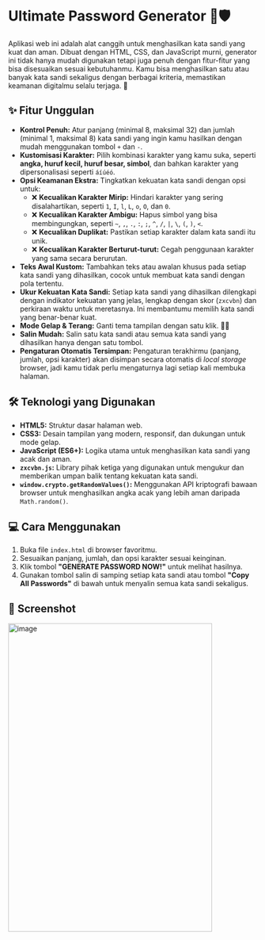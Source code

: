 # Ultimate Password Generator 🔐🛡️

Aplikasi web ini adalah alat canggih untuk menghasilkan kata sandi yang kuat dan aman. Dibuat dengan HTML, CSS, dan JavaScript murni, generator ini tidak hanya mudah digunakan tetapi juga penuh dengan fitur-fitur yang bisa disesuaikan sesuai kebutuhanmu. Kamu bisa menghasilkan satu atau banyak kata sandi sekaligus dengan berbagai kriteria, memastikan keamanan digitalmu selalu terjaga. 🚀

## ✨ Fitur Unggulan

-   **Kontrol Penuh:** Atur panjang (minimal 8, maksimal 32) dan jumlah (minimal 1, maksimal 8) kata sandi yang ingin kamu hasilkan dengan mudah menggunakan tombol `+` dan `-`.
-   **Kustomisasi Karakter:** Pilih kombinasi karakter yang kamu suka, seperti **angka, huruf kecil, huruf besar, simbol**, dan bahkan karakter yang dipersonalisasi seperti `áíúéó`.
-   **Opsi Keamanan Ekstra:** Tingkatkan kekuatan kata sandi dengan opsi untuk:
    -   ❌ **Kecualikan Karakter Mirip:** Hindari karakter yang sering disalahartikan, seperti `1`, `I`, `l`, `L`, `o`, `O`, dan `0`.
    -   ❌ **Kecualikan Karakter Ambigu:** Hapus simbol yang bisa membingungkan, seperti `~`, `,`, `.`, `:`, `;`, `^`, `/`, `|`, `\`, `(`, `)`, `<`.
    -   ❌ **Kecualikan Duplikat:** Pastikan setiap karakter dalam kata sandi itu unik.
    -   ❌ **Kecualikan Karakter Berturut-turut:** Cegah penggunaan karakter yang sama secara berurutan.
-   **Teks Awal Kustom:** Tambahkan teks atau awalan khusus pada setiap kata sandi yang dihasilkan, cocok untuk membuat kata sandi dengan pola tertentu.
-   **Ukur Kekuatan Kata Sandi:** Setiap kata sandi yang dihasilkan dilengkapi dengan indikator kekuatan yang jelas, lengkap dengan skor (`zxcvbn`) dan perkiraan waktu untuk meretasnya. Ini membantumu memilih kata sandi yang benar-benar kuat.
-   **Mode Gelap & Terang:** Ganti tema tampilan dengan satu klik. 🌙✨
-   **Salin Mudah:** Salin satu kata sandi atau semua kata sandi yang dihasilkan hanya dengan satu tombol.
-   **Pengaturan Otomatis Tersimpan:** Pengaturan terakhirmu (panjang, jumlah, opsi karakter) akan disimpan secara otomatis di *local storage* browser, jadi kamu tidak perlu mengaturnya lagi setiap kali membuka halaman.

## 🛠️ Teknologi yang Digunakan

-   **HTML5:** Struktur dasar halaman web.
-   **CSS3:** Desain tampilan yang modern, responsif, dan dukungan untuk mode gelap.
-   **JavaScript (ES6+):** Logika utama untuk menghasilkan kata sandi yang acak dan aman.
-   **`zxcvbn.js`:** Library pihak ketiga yang digunakan untuk mengukur dan memberikan umpan balik tentang kekuatan kata sandi.
-   **`window.crypto.getRandomValues()`:** Menggunakan API kriptografi bawaan browser untuk menghasilkan angka acak yang lebih aman daripada `Math.random()`.

## 💻 Cara Menggunakan

1.  Buka file `index.html` di browser favoritmu.
2.  Sesuaikan panjang, jumlah, dan opsi karakter sesuai keinginan.
3.  Klik tombol **"GENERATE PASSWORD NOW!"** untuk melihat hasilnya.
4.  Gunakan tombol salin di samping setiap kata sandi atau tombol **"Copy All Passwords"** di bawah untuk menyalin semua kata sandi sekaligus.

## 📸 Screenshot
<img width="412" height="622" alt="image" src="https://github.com/user-attachments/assets/9a950c33-7533-412f-a7ac-d9a81c46d7c3" />
